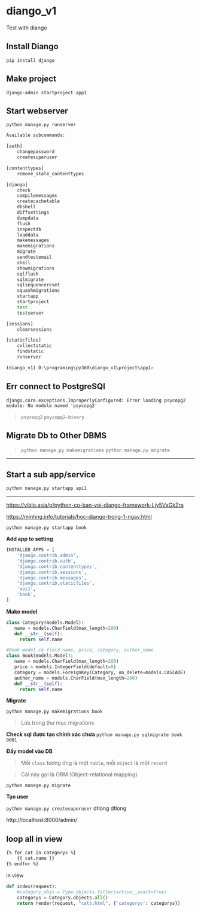 # diango_v1
Test with diango

## Install Diango
`pip install django`

## Make project
`django-admin startproject app1`

## Start webserver
`python manage.py runserver`

```bash
Available subcommands:

[auth]
    changepassword
    createsuperuser

[contenttypes]
    remove_stale_contenttypes

[django]
    check
    compilemessages
    createcachetable
    dbshell
    diffsettings
    dumpdata
    flush
    inspectdb
    loaddata
    makemessages
    makemigrations
    migrate
    sendtestemail
    shell
    showmigrations
    sqlflush
    sqlmigrate
    sqlsequencereset
    squashmigrations
    startapp
    startproject
    test
    testserver

[sessions]
    clearsessions

[staticfiles]
    collectstatic
    findstatic
    runserver

(diango_v1) D:\programing\py360\diango_v1\project\app1>
```

## Err connect to PostgreSQl
`django.core.exceptions.ImproperlyConfigured: Error loading psycopg2 module: No module named 'psycopg2'`

> `psycopg2`
> `psycopg2-binary`

## Migrate Db to Other DBMS
> `python manage.py makemigrations`
> `python manage.py migrate`

***

## Start a sub app/service
`python manage.py startapp api1`

***

https://viblo.asia/p/python-co-ban-voi-django-framework-Ljy5VxGkZra

https://minhng.info/tutorials/hoc-django-trong-1-ngay.html

`python manage.py startapp book`

**Add app to setting**
```python
INSTALLED_APPS = [
    'django.contrib.admin',
    'django.contrib.auth',
    'django.contrib.contenttypes',
    'django.contrib.sessions',
    'django.contrib.messages',
    'django.contrib.staticfiles',
    'api1',
    'book',
]
```

**Make model**
```python
class Category(models.Model):
   name = models.CharField(max_length=200)
   def __str__(self):
     return self.name

#Book model có field name, price, category, author_name
class Book(models.Model):
   name = models.CharField(max_length=200)
   price = models.IntegerField(default=0)
   category = models.ForeignKey(Category, on_delete=models.CASCADE)
   author_name = models.CharField(max_length=200)
   def __str__(self):
     return self.name
```

**Migrate**

`python manage.py makemigrations book`

> Lưu trong thư mục migrations

**Check sql được tạo chính xác chưa**
`python manage.py sqlmigrate book 0001`

**Đẩy model vào DB**
> Mỗi `class` tương ứng là một `table`, mỗi `object` là một `record`

> Cái này gọi là ORM (Object-relational mapping)

`python manage.py migrate`

**Tạo user**

`python manage.py createsuperuser`
dtlong
dtlong

http://localhost:8000/admin/

## loop all in view
```html
{% for cat in categorys %}
    {{ cat.name }}
{% endfor %}
```

in view

```python
def index(request):
    #category_objs = Type.objects.filter(active__exact=True)
    categorys = Category.objects.all()
    return render(request, "cats.html", {'categorys': categorys})
```